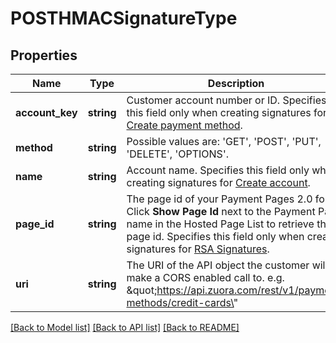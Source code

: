 # POSTHMACSignatureType

## Properties
Name | Type | Description | Notes
------------ | ------------- | ------------- | -------------
**account_key** | **string** | Customer account number or ID.  Specifies this field only when creating signatures for [Create payment method](https://knowledgecenter.zuora.com/DC_Developers/REST_API/B_REST_API_reference/Payment_methods/1_Create_payment_method). | [optional] 
**method** | **string** | Possible values are: &#39;GET&#39;, &#39;POST&#39;, &#39;PUT&#39;, &#39;DELETE&#39;, &#39;OPTIONS&#39;. | 
**name** | **string** | Account name.  Specifies this field only when creating signatures for [Create account](https://knowledgecenter.zuora.com/DC_Developers/REST_API/B_REST_API_reference/Accounts/1_Create_account). | [optional] 
**page_id** | **string** | The page id of your Payment Pages 2.0 form. Click **Show Page Id** next to the Payment Page name in the Hosted Page List to retrieve the page id.  Specifies this field only when creating signatures for [RSA Signatures](https://knowledgecenter.zuora.com/DC_Developers/REST_API/B_REST_API_reference/RSA_Signatures). | [optional] 
**uri** | **string** | The URI of the API object the customer will make a CORS enabled call to. e.g. \&quot;https://api.zuora.com/rest/v1/payment-methods/credit-cards\&quot; | 

[[Back to Model list]](../README.md#documentation-for-models) [[Back to API list]](../README.md#documentation-for-api-endpoints) [[Back to README]](../README.md)


